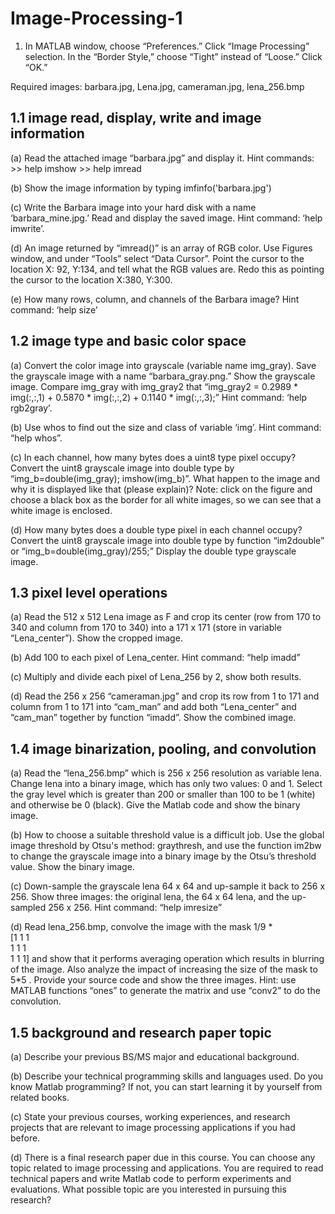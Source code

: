 # Image-Processing-1


1. In MATLAB window, choose “Preferences.” Click “Image Processing” selection. In the “Border
Style,” choose “Tight” instead of “Loose.” Click “OK.”

Required images: barbara.jpg, Lena.jpg, cameraman.jpg, lena_256.bmp
 
<b><h2>1.1  image read, display, write and image information</h2></b>

(a) Read the attached image “barbara.jpg” and display it.  Hint commands: >> help imshow >> help imread

(b) Show the image information by typing imfinfo('barbara.jpg')

(c) Write the Barbara image into your hard disk with a name ‘barbara_mine.jpg.’ Read and display
the saved image. Hint command: ‘help imwrite’.

(d) An image returned by “imread()” is an array of RGB color. Use Figures window, and under “Tools”
select “Data Cursor”. Point the cursor to the location X: 92, Y:134, and tell what the RGB values are.
Redo this as pointing the cursor to the location X:380, Y:300.

(e) How many rows, column, and channels of the Barbara image? Hint command: ‘help size’

<b><h2>1.2  image type and basic color space</h2></b>

(a) Convert the color image into grayscale (variable name img_gray). Save the grayscale image with
a name “barbara_gray.png.” Show the grayscale image. Compare img_gray with img_gray2 that
“img_gray2 = 0.2989 * img(:,:,1) + 0.5870 * img(:,:,2) + 0.1140 *
img(:,:,3);” Hint command: ‘help rgb2gray’.

(b) Use whos to find out the size and class of variable ‘img’. Hint command: “help whos”.

(c) In each channel, how many bytes does a uint8 type pixel occupy? Convert the uint8 grayscale
image into double type by “img_b=double(img_gray); imshow(img_b)”. What happen to the image
and why it is displayed like that (please explain)? Note: click on the figure and choose a black box as
the border for all white images, so we can see that a white image is enclosed.


(d) How many bytes does a double type pixel in each channel occupy? Convert the uint8 grayscale
image into double type by function “im2double” or “img_b=double(img_gray)/255;” Display the
double type grayscale image.

<b><h2>1.3  pixel level operations</h2></b>

(a) Read the 512 x 512 Lena image as F and crop its center (row from 170 to 340 and column from
170 to 340) into a 171 x 171 (store in variable “Lena_center”). Show the cropped image.

(b) Add 100 to each pixel of Lena_center. Hint command: “help imadd”

(c) Multiply and divide each pixel of Lena_256 by 2, show both results.

(d) Read the 256 x 256 “cameraman.jpg” and crop its row from 1 to 171 and column from 1 to 171
into “cam_man” and add both “Lena_center” and “cam_man” together by function “imadd”. Show
the combined image.

<b><h2>1.4  image binarization, pooling, and convolution</h2></b>

(a) Read the “lena_256.bmp” which is 256 x 256 resolution as variable lena. Change lena into a
binary image, which has only two values: 0 and 1. Select the gray level which is greater than 200 or
smaller than 100 to be 1 (white) and otherwise be 0 (black). Give the Matlab code and show the
binary image.

(b) How to choose a suitable threshold value is a difficult job. Use the global image threshold by
Otsu's method: graythresh, and use the function im2bw to change the grayscale image into a binary
image by the Otsu’s threshold value. Show the binary image.

(c) Down-sample the grayscale lena 64 x 64 and up-sample it back to 256 x 256. Show three images:
the original lena, the 64 x 64 lena, and the up-sampled 256 x 256. Hint command: “help imresize”

(d) Read lena_256.bmp, convolve the image with the mask
1/9 * <br>[1 1 1
       <br>1 1 1
       <br>1 1 1]
and show that it performs
averaging operation which results in blurring of the image. Also analyze the impact of increasing the
size of the mask to
5*5
. Provide your source code and
show the three images. Hint: use MATLAB functions “ones” to generate the matrix and use “conv2”
to do the convolution.

<b><h2>1.5  background and research paper topic</h2></b>

(a) Describe your previous BS/MS major and educational background.

(b) Describe your technical programming skills and languages used. Do you know Matlab
programming? If not, you can start learning it by yourself from related books.

(c) State your previous courses, working experiences, and research projects that are relevant to image
processing applications if you had before.

(d) There is a final research paper due in this course. You can choose any topic related to image
processing and applications. You are required to read technical papers and write Matlab code to
perform experiments and evaluations. What possible topic are you interested in pursuing this
research?
